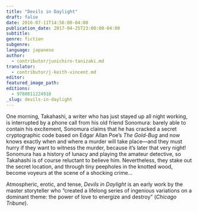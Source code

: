 ```yaml
---
title: "Devils in Daylight"
draft: false
date: 2016-07-11T14:56:00-04:00
publication_date: 2017-04-25T23:00:00-04:00
subtitle:
genre: fiction
subgenre:
language: japanese
author:
  - contributor/junichiro-tanizaki.md
translator:
  - contributor/j-keith-vincent.md
editor:
featured_image_path:
editions:
  - 9780811224918
_slug: devils-in-daylight
---
```


One morning, Takahashi, a writer who has just stayed up all night working, is interrupted by a phone call from his old friend Sonomura: barely able to contain his excitement, Sonomura claims that he has cracked a secret cryptographic code based on Edgar Allan Poe’s _The Gold-Bug_ and now knows exactly when and where a murder will take place—and they must hurry if they want to witness the murder, because it’s later that very night! Sonomura has a history of lunacy and playing the amateur detective, so Takahashi is of course reluctant to believe him. Nevertheless, they stake out the secret location, and through tiny peepholes in the knotted wood, become voyeurs at the scene of a shocking crime...

Atmospheric, erotic, and tense, _Devils in Daylight_ is an early work by the master storyteller who “created a lifelong series of ingenious variations on a dominant theme: the power of love to energize and destroy” (_Chicago Tribune_).

